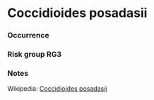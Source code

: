 <!-- TITLE: Coccidioides posadasii   -->

# Coccidioides posadasii
### Occurrence

### Risk group RG3

### Notes

Wikipedia: [Coccidioides posadasii](https://en.wikipedia.org/wiki/Coccidioides_posadasii)
